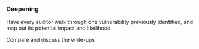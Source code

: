### Deepening


Have every auditor walk through one vulnerability previously identified, and map out its potential impact and likelihood.

Compare and discuss the write-ups